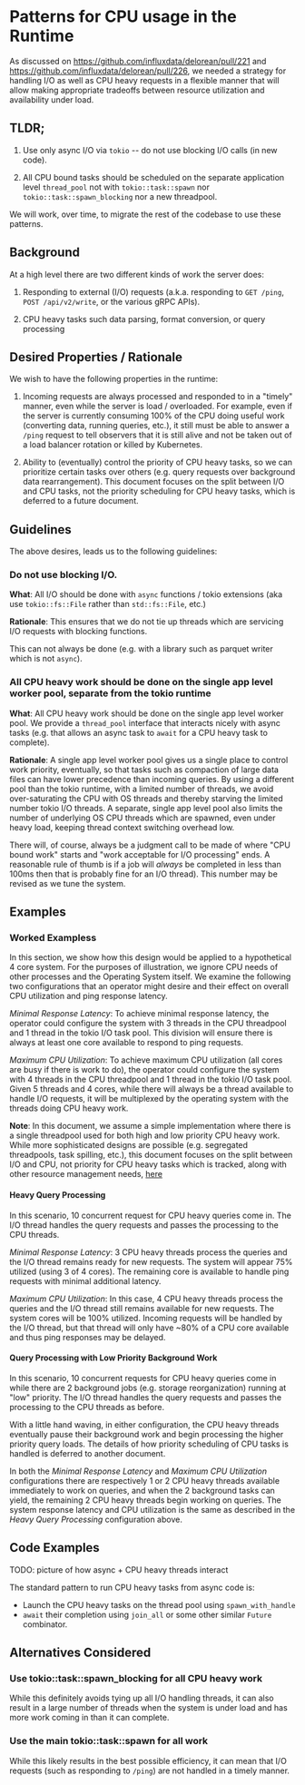 # Patterns for CPU usage in the Runtime

As discussed on https://github.com/influxdata/delorean/pull/221 and https://github.com/influxdata/delorean/pull/226, we needed a strategy for handling I/O as well as CPU heavy requests in a flexible manner that will allow making appropriate tradeoffs between resource utilization and availability under load.

## TLDR;

1. Use only async I/O via `tokio` -- do not use blocking I/O calls (in new code).

2. All CPU bound tasks should be scheduled on the separate application level `thread_pool` not with `tokio::task::spawn` nor `tokio::task::spawn_blocking` nor a new threadpool.

We will work, over time, to migrate the rest of the codebase to use these patterns.

## Background

At a high level there are two different kinds of work the server does:

1. Responding to external (I/O) requests (a.k.a. responding to `GET /ping`, `POST /api/v2/write`, or the various gRPC APIs).

2. CPU heavy tasks such data parsing, format conversion, or query processing

## Desired Properties / Rationale

We wish to have the following properties in the runtime:

1. Incoming requests are always processed and responded to in a "timely" manner, even while the server is load / overloaded. For example, even if the server is currently consuming 100% of the CPU doing useful work (converting data, running queries, etc.), it still must be able to answer a `/ping` request to tell observers that it is still alive and not be taken out of a load balancer rotation or killed by Kubernetes.

2. Ability to (eventually) control the priority of CPU heavy tasks, so we can prioritize certain tasks over others (e.g. query requests over background data rearrangement). This document focuses on the split between I/O and CPU tasks, not the priority scheduling for CPU heavy tasks, which is deferred to a future document.


## Guidelines

The above desires, leads us to the following guidelines:

### Do not use blocking I/O.

**What**: All I/O should be done with `async` functions / tokio extensions (aka use `tokio::fs::File` rather than `std::fs::File`, etc.)

**Rationale**: This ensures that we do not tie up threads which are servicing I/O requests with blocking functions.

This can not always be done (e.g. with a library such as parquet writer which is not `async`).

### All CPU heavy work should be done on the single app level worker pool, separate from the tokio runtime

**What**: All CPU heavy work should be done on the single app level worker pool. We provide a `thread_pool` interface that interacts nicely with async tasks (e.g. that allows an async task to `await` for a CPU heavy task to complete).

**Rationale**: A single app level worker pool gives us a single place to control work priority, eventually, so that tasks such as compaction of large data files can have lower precedence than incoming queries. By using a different pool than the tokio runtime, with a limited number of threads, we avoid over-saturating the CPU with OS threads and thereby starving the limited number tokio I/O threads. A separate, single app level pool also limits the number of underlying OS CPU threads which are spawned, even under heavy load, keeping thread context switching overhead low.

There will, of course, always be a judgment call to be made of where "CPU bound work" starts and "work acceptable for I/O processing"  ends. A reasonable rule of thumb is if a job will *always* be completed in less than 100ms then that is probably fine for an I/O thread). This number may be revised as we tune the system.

## Examples

### Worked Exampless

In this section, we show how this design would be applied to a hypothetical 4 core system. For the purposes of illustration, we ignore CPU needs of other processes and the Operating System itself. We examine the following two configurations that an operator might desire and their effect on overall CPU utilization and ping response latency.

*Minimal Response Latency*: To achieve minimal response latency, the operator could configure the system with 3 threads in the CPU threadpool and 1 thread in the tokio I/O task pool. This division will ensure there is always at least one core available to respond to ping requests.

*Maximum CPU Utilization*: To achieve maximum CPU utilization (all cores are busy if there is work to do), the operator could configure the system with 4 threads in the CPU threadpool and 1 thread in the tokio I/O task pool. Given 5 threads and 4 cores, while there will always be a thread available to handle I/O requests, it will be multiplexed by the operating system with the threads doing CPU heavy work.

**Note**: In this document, we assume a simple implementation where there is a single threadpool used for both high and low priority CPU heavy work. While more sophisticated designs are possible (e.g.  segregated threadpools, task spilling, etc.), this document focuses on the split between I/O and CPU, not priority for CPU heavy tasks which is tracked, along with other resource management needs, [here](https://github.com/influxdata/delorean/issues/241)

#### Heavy Query Processing

In this scenario, 10 concurrent request for CPU heavy queries come in. The I/O thread handles the query requests and passes the processing to the CPU threads.

*Minimal Response Latency*: 3 CPU heavy threads process the queries and the I/O thread remains ready for new requests. The system will appear 75% utilized (using 3 of 4 cores). The remaining core is available to handle ping requests with minimal additional latency.

*Maximum CPU Utilization*: In this case, 4 CPU heavy threads process the queries and the I/O thread still remains available for new requests. The system cores will be 100% utilized. Incoming requests will be handled by the I/O thread, but that thread will only have ~80% of a CPU core available and thus ping responses may be delayed.


#### Query Processing with Low Priority Background Work

In this scenario, 10 concurrent requests for CPU heavy queries come in while there are 2 background jobs (e.g. storage reorganization) running at "low" priority. The I/O thread handles the query requests and passes the processing to the CPU threads as before.

With a little hand waving, in either configuration, the CPU heavy threads eventually pause their background work and begin processing the higher priority query loads. The details of how priority scheduling of CPU tasks is handled is deferred to another document.

In both the *Minimal Response Latency* and *Maximum CPU Utilization* configurations there are respectively 1 or 2 CPU heavy threads available immediately to work on queries, and when the 2 background tasks can yield, the remaining 2 CPU heavy threads begin working on queries. The system response latency and CPU utilization is the same as described in the *Heavy Query Processing* configuration above.

## Code Examples

TODO: picture of how async + CPU heavy threads interact

The standard pattern to run CPU heavy tasks from async code is:
* Launch the CPU heavy tasks on the thread pool using `spawn_with_handle`
* `await` their completion using `join_all` or some other similar `Future` combinator.

## Alternatives Considered

###  Use tokio::task::spawn_blocking for all CPU heavy work
While this definitely avoids tying up all I/O handling threads, it can also result in a large number of threads when the system is under load and has more work coming in than it can complete.

### Use the main tokio::task::spawn for all  work
While this  likely results in the best possible efficiency, it can mean that I/O requests (such as responding to `/ping`) are not handled in a timely manner.
